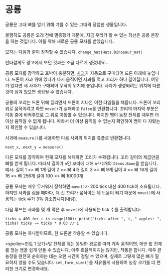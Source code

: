 # 공룡
공룡은 고대 뼈를 얻기 위해 기를 수 있는 고대의 장엄한 생물입니다.

불행히도 공룡은 오래 전에 멸종했기 때문에, 지금 우리가 할 수 있는 최선은 공룡 분장을 하는 것입니다.
이를 위해 새로운 공룡 모자를 받았습니다.

모자는 다음과 같이 장착할 수 있습니다.
`change_hat(Hats.Dinosaur_Hat)`

안타깝게도 광고에서 보던 것과는 조금 다르게 생겼네요...

공룡 모자를 장착하고 호박이 충분하면, [사과](objects/apple)가 자동으로 구매되어 드론 아래에 놓입니다.
드론이 사과 위에 있다가 다시 움직이면 사과를 먹고 꼬리가 하나 길어집니다. 여유가 있다면 새 사과가 구매되어 무작위 위치에 놓입니다.
사과가 생성되려는 위치에 다른 것이 심겨 있으면 생성될 수 없습니다.

공룡의 꼬리는 드론 뒤에 끌리면서 드론이 지나온 이전 타일들을 채웁니다. 드론이 꼬리 위로 움직이려고 하면 `move()`가 실패하고 `False`를 반환합니다. 
꼬리의 마지막 부분은 이동 중에 비켜주므로 그 위로 이동할 수 있습니다. 하지만 뱀이 농장 전체를 채우면 더 이상 움직일 수 없게 됩니다. 따라서 더 이상 움직일 수 없는지 확인하여 뱀이 다 자랐는지 확인할 수 있습니다.

사과에 `measure()`를 사용하면 다음 사과의 위치를 튜플로 반환합니다.

`next_x, next_y = measure()`

다른 모자를 장착하여 현재 모자를 해제하면 꼬리가 수확됩니다.
꼬리 길이의 제곱만큼 뼈를 받게 됩니다. 따라서 길이가 `n`인 꼬리에 대해 `n**2`개의 `Items.Bone`을 받습니다. 
예시:
길이 1 => 뼈 1개
길이 2 => 뼈 4개
길이 3 => 뼈 9개
길이 4 => 뼈 16개
길이 16 => 뼈 256개
길이 100 => 뼈 10000개

공룡 모자는 매우 무거워서 장착하면 `move()`가 200 tick 대신 400 tick이 소요됩니다. 하지만 사과를 집을 때마다, 더 긴 꼬리가 움직이는 데 도움이 되기 때문에 `move()`에 사용되는 tick 수가 3% 감소합니다(내림).

다음 루프는 사과를 몇 개 먹은 후 `move()`에 사용되는 tick 수를 출력합니다:

`ticks = 400
for i in range(100):
    print("ticks after ", i, " apples: ", ticks)
    ticks -= ticks * 0.03 // 1`

공룡 모자는 하나뿐이므로, 한 드론만 착용할 수 있습니다.

<spoiler=힌트 1 보기>밭 전체를 덮는 동일한 경로를 따라 계속 움직이면, 매번 밭 전체를 덮는 뱀을 쉽게 만들 수 있습니다. 아주 효율적이지는 않지만, 작동은 합니다.
매우 큰 농장을 완전히 순회하는 데는 오랜 시간이 걸릴 수 있으며, 실제로 그렇게 많은 뼈가 필요하지 않을 수도 있습니다. `set_farm_size()`를 자유롭게 사용하여 농장 크기를 더 편리한 크기로 변경하세요.</spoiler>